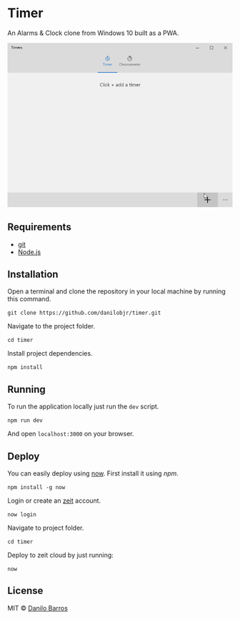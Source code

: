 # Timer

An Alarms & Clock clone from Windows 10 built as a PWA.

<p align="center"><img src="/demo/demo-v0.1.gif"></p>

## Requirements

- [git](https://git-scm.com/)
- [Node.js](https://nodejs.org/en/)

## Installation

Open a terminal and clone the repository in your local machine by running this command.

```
git clone https://github.com/danilobjr/timer.git
```

Navigate to the project folder.

```
cd timer
```

Install project dependencies.

```
npm install
```

## Running

To run the application locally just run the `dev` script.

```
npm run dev
```

And open `localhost:3000` on your browser.

## Deploy

You can easily deploy using [now](https://zeit.co/now). First install it using _npm_.

```
npm install -g now
```

Login or create an [zeit](https://zeit.co/) account.

```
now login
```

Navigate to project folder.

```
cd timer
```

Deploy to zeit cloud by just running:

```
now
```

## License

MIT © [Danilo Barros](https://danilobjr.mit-license.org/)
